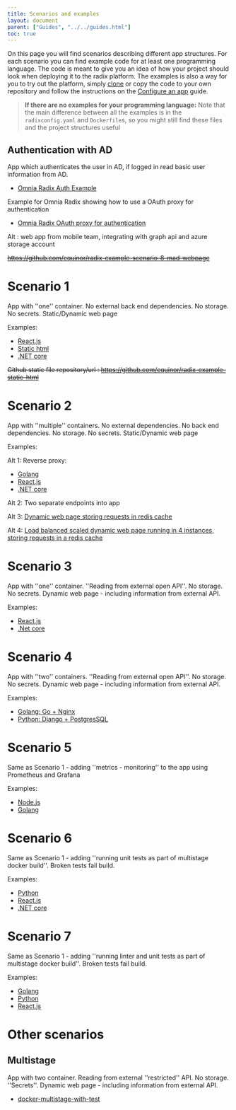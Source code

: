 ```yaml
---
title: Scenarios and examples
layout: document
parent: ["Guides", "../../guides.html"]
toc: true
---
```


On this page you will find scenarios describing different app structures.
For each scenario you can find example code for at least one programming language. The code is meant to give you an idea of how your project should look when deploying it to the radix platform. The examples is also a way for you to try out the platform, simply [clone](https://git-scm.com/docs/git-clone) or copy the code to your own repository and follow the instructions on the [Configure an app](../configure-an-app/) guide.

> **If there are no examples for your programming language:** Note that the main difference between all the examples is in the `radixconfig.yaml` and `Dockerfile`s, so you might still find these files and the project structures useful

## Authentication with AD

App which authenticates the user in AD, if logged in read basic user information from AD.

- [Omnia Radix Auth Example](https://github.com/equinor/radix-example-auth)

Example for Omnia Radix showing how to use a OAuth proxy for authentication
- [ Omnia Radix OAuth proxy for authentication](https://github.com/equinor/radix-example-oauth-proxy)

Alt : web app from mobile team, integrating with graph api and azure storage account

<del>https://github.com/equinor/radix-example-scenario-8-mad-webpage</del>

# Scenario 1

App with ''one'' container. No external back end dependencies. No storage. No secrets. Static/Dynamic web page

Examples:

- [React.js](https://github.com/equinor/radix-example-scenario-1-reactjs)
- [Static html](https://github.com/equinor/radix-example-scenario-1-html)
- [.NET core](https://github.com/equinor/radix-example-scenario-1-dotnet)

<del>Github static file repository/url : https://github.com/equinor/radix-example-static-html</del>

# Scenario 2

App with ''multiple'' containers. No external dependencies. No back end dependencies. No storage. No secrets. Static/Dynamic web page

Examples:

Alt 1: Reverse proxy:

- [Golang](https://github.com/equinor/radix-example-scenario-2-golang)
- [React.js](https://github.com/equinor/radix-example-scenario-2-chat)
- [.NET core](https://github.com/equinor/radix-example-scenario-2-dotnet)

Alt 2: Two separate endpoints into app

Alt 3: [Dynamic web page storing requests in redis cache](https://github.com/equinor/radix-example-scenario-2-redis-cache)

Alt 4: [Load balanced scaled dynamic web page running in 4 instances, storing requests in a redis cache](https://github.com/equinor/radix-example-loadbalancer-api-db)

# Scenario 3

App with ''one'' container. ''Reading from external open API''. No storage. No secrets. Dynamic web page - including information from external API.

Examples:

- [React.js](https://github.com/equinor/radix-example-scenario-3-reactjs)
- [.Net core](https://github.com/equinor/radix-example-scenario-3-dotnet)

# Scenario 4

App with ''two'' containers. ''Reading from external open API''. No storage. No secrets. Dynamic web page - including information from external API.

Examples:

- [Golang: Go + Nginx](https://github.com/equinor/radix-example-scenario-4-golang)
- [Python: Django + PostgresSQL](https://github.com/equinor/radix-example-scenario-4-webapp)

# Scenario 5

Same as Scenario 1 - adding ''metrics - monitoring'' to the app using Prometheus and Grafana

Examples:

- [Node.js](https://github.com/equinor/radix-example-scenario-5-nodejs)
- [Golang](https://github.com/equinor/radix-example-scenario-5-golang)

# Scenario 6

Same as Scenario 1 - adding ''running unit tests as part of multistage docker build''. Broken tests fail build.

Examples:

- [Python](https://github.com/equinor/radix-example-scenario-6-python)
- [React.js](https://github.com/equinor/radix-example-scenario-6-reactjs)
- [.NET core](https://github.com/equinor/radix-example-scenario-6-dotnet)

# Scenario 7

Same as Scenario 1 - adding ''running linter and unit tests as part of multistage docker build''. Broken tests fail build.

Examples:

- [Golang](https://github.com/equinor/radix-example-scenario-7-golang)
- [Python](https://github.com/equinor/radix-example-scenario-7-python)
- [React.js](https://github.com/equinor/radix-example-scenario-7-reactjs)

# Other scenarios

## Multistage

App with two container. Reading from external ''restricted'' API. No storage. ''Secrets''. Dynamic web page - including information from external API.

- [docker-multistage-with-test](https://github.com/equinor/radix-example-scenario-docker-multistage-with-test)


